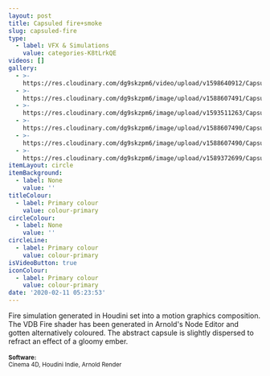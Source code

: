 ```yaml
---
layout: post
title: Capsuled fire+smoke
slug: capsuled-fire
type:
  - label: VFX & Simulations
    value: categories-K8tLrkQE
videos: []
gallery:
  - >-
    https://res.cloudinary.com/dg9skzpm6/video/upload/v1598640912/Capsuled%20fir%2Bsmoke/ps2wq7bccpm5on9wuwld.mp4
  - >-
    https://res.cloudinary.com/dg9skzpm6/image/upload/v1588607491/Capsuled%20fir%2Bsmoke/ru9gs8dnweff84ab9ucb.jpg
  - >-
    https://res.cloudinary.com/dg9skzpm6/image/upload/v1593511263/Capsuled%20fir%2Bsmoke/izuockbs5i6hw7llwydf.jpg
  - >-
    https://res.cloudinary.com/dg9skzpm6/image/upload/v1588607490/Capsuled%20fir%2Bsmoke/az4g1cwrzsbsqvcpqbeo.jpg
  - >-
    https://res.cloudinary.com/dg9skzpm6/image/upload/v1588607490/Capsuled%20fir%2Bsmoke/sn2gd5wwqwrqvbq9s5jy.jpg
  - >-
    https://res.cloudinary.com/dg9skzpm6/image/upload/v1589372699/Capsuled%20fir%2Bsmoke/rwuyjmqhfksclcicjude.jpg
itemLayout: circle
itemBackground:
  - label: None
    value: ''
titleColour:
  - label: Primary colour
    value: colour-primary
circleColour:
  - label: None
    value: ''
circleLine:
  - label: Primary colour
    value: colour-primary
isVideoButton: true
iconColour:
  - label: Primary colour
    value: colour-primary
date: '2020-02-11 05:23:53'
---
```

Fire simulation generated in Houdini set into a motion graphics composition. The VDB Fire shader has been generated in Arnold's Node Editor and gotten alternatively coloured. The abstract capsule is slightly dispersed to refract an effect of a gloomy ember.<br><br><small><b>Software:</b><br>Cinema 4D, Houdini Indie, Arnold Render</small>
